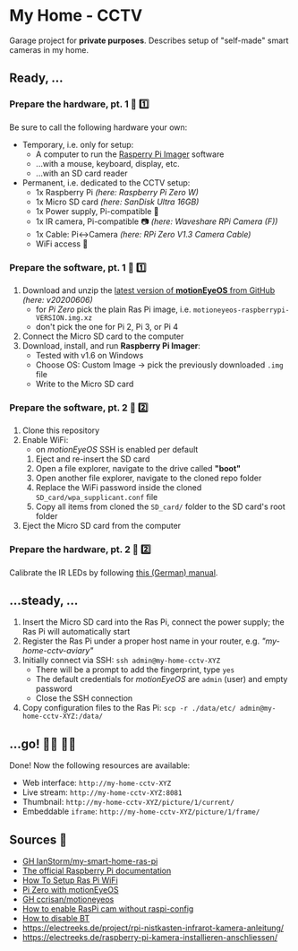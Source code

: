 # My Home - CCTV

Garage project for **private purposes**.
Describes setup of "self-made" smart cameras in my home.


## Ready, ...


### Prepare the hardware, pt. 1 🧰 1️⃣

Be sure to call the following hardware your own:

* Temporary, i.e. only for setup:
	* A computer to run the [Rasperry Pi Imager](https://www.raspberrypi.org/downloads/) software
	* ...with a mouse, keyboard, display, etc.
	* ...with an SD card reader
* Permanent, i.e. dedicated to the CCTV setup:
	* 1x Raspberry Pi *(here: Raspberry Pi Zero W)*
	* 1x Micro SD card *(here: SanDisk Ultra 16GB)*
	* 1x Power supply, Pi-compatible 🔌
	* 1x IR camera, Pi-compatible 📷 *(here: Waveshare RPi Camera (F))*
	* 1x Cable: Pi<->Camera *(here: RPi Zero V1.3 Camera Cable)*
	* WiFi access 📡


### Prepare the software, pt. 1 🦙 1️⃣

1. Download and unzip the [latest version of **motionEyeOS** from GitHub](https://github.com/ccrisan/motioneyeos/releases/latest) *(here: v20200606)*
	* for *Pi Zero* pick the plain Ras Pi image, i.e. `motioneyeos-raspberrypi-VERSION.img.xz`
	* don't pick the one for Pi 2, Pi 3, or Pi 4
2. Connect the Micro SD card to the computer
2. Download, install, and run **Raspberry Pi Imager**:
	* Tested with v1.6 on Windows
	* Choose OS: Custom Image -> pick the previously downloaded `.img` file
	* Write to the Micro SD card


### Prepare the software, pt. 2 🦙 2️⃣

1. Clone this repository
2. Enable WiFi:
	* on *motionEyeOS* SSH is enabled per default
	1. Eject and re-insert the SD card
	2. Open a file explorer, navigate to the drive called **"boot"**
	2. Open another file explorer, navigate to the cloned repo folder
	2. Replace the WiFi password inside the cloned `SD_card/wpa_supplicant.conf` file
	2. Copy all items from cloned the `SD_card/` folder to the SD card's root folder
2. Eject the Micro SD card from the computer


### Prepare the hardware, pt. 2 🧰 2️⃣

Calibrate the IR LEDs by following [this (German) manual](https://github.com/MakeMagazinDE/Nistkasten-V2/blob/main/Hinweise/Problembehebung.md).


## ...steady, ...

1. Insert the Micro SD card into the Ras Pi, connect the power supply; the Ras Pi will automatically start
2. Register the Ras Pi under a proper host name in your router, e.g. *"my-home-cctv-aviary"*
2. Initially connect via SSH: `ssh admin@my-home-cctv-XYZ`
	* There will be a prompt to add the fingerprint, type `yes`
	* The default credentials for *motionEyeOS* are `admin` (user) and empty password
	* Close the SSH connection
2. Copy configuration files to the Ras Pi: `scp -r ./data/etc/ admin@my-home-cctv-XYZ:/data/`


## ...go! 🏃‍♂️ 🏃‍♀️

Done!
Now the following resources are available:
* Web interface: `http://my-home-cctv-XYZ`
* Live stream: `http://my-home-cctv-XYZ:8081`
* Thumbnail: `http://my-home-cctv-XYZ/picture/1/current/`
* Embeddable `iframe`: `http://my-home-cctv-XYZ/picture/1/frame/`

## Sources 📙

* [GH IanStorm/my-smart-home-ras-pi](https://github.com/IanStorm/my-smart-home-ras-pi)
* [The official Raspberry Pi documentation](https://projects.raspberrypi.org/en/projects/raspberry-pi-getting-started)
* [How To Setup Ras Pi WiFi](https://core-electronics.com.au/tutorials/raspberry-pi-zerow-headless-wifi-setup.html)
* [Pi Zero with motionEyeOS](https://www.raspberrypi-spy.co.uk/2017/04/raspberry-pi-zero-w-cctv-camera-with-motioneyeos)
* [GH ccrisan/motioneyeos](https://github.com/ccrisan/motioneyeos)
* [How to enable RasPi cam without raspi-config](https://raspberrypi.stackexchange.com/a/29972)
* [How to disable BT](https://di-marco.net/blog/it/2020-04-18-tips-disabling_bluetooth_on_raspberry_pi/#add-below-save-and-close-the-file)
* https://electreeks.de/project/rpi-nistkasten-infrarot-kamera-anleitung/
* https://electreeks.de/raspberry-pi-kamera-installieren-anschliessen/
